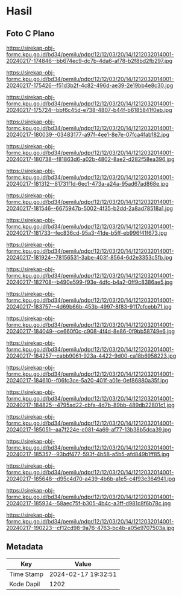 # Hasil

## Foto C Plano

https://sirekap-obj-formc.kpu.go.id/bd34/pemilu/pdpr/12/12/03/20/14/1212032014001-20240217-174846--bb674ec9-dc7b-4da6-af78-b2f8bd2fb297.jpg

https://sirekap-obj-formc.kpu.go.id/bd34/pemilu/pdpr/12/12/03/20/14/1212032014001-20240217-175426--f51d3b2f-4c82-496d-ae39-2e19bb4e8c30.jpg

https://sirekap-obj-formc.kpu.go.id/bd34/pemilu/pdpr/12/12/03/20/14/1212032014001-20240217-175724--bbf6c45d-e738-4807-b44f-b6185841f0eb.jpg

https://sirekap-obj-formc.kpu.go.id/bd34/pemilu/pdpr/12/12/03/20/14/1212032014001-20240217-180039--03483177-a97f-4ee1-8e7e-07fca4fab182.jpg

https://sirekap-obj-formc.kpu.go.id/bd34/pemilu/pdpr/12/12/03/20/14/1212032014001-20240217-180738--f81863d6-a02b-4802-8ae2-d282f58ea396.jpg

https://sirekap-obj-formc.kpu.go.id/bd34/pemilu/pdpr/12/12/03/20/14/1212032014001-20240217-181312--81731f1d-6ec1-473a-a24a-95ad67ad868e.jpg

https://sirekap-obj-formc.kpu.go.id/bd34/pemilu/pdpr/12/12/03/20/14/1212032014001-20240217-181546--6675947b-5002-4f35-b2dd-2a8ad78518a1.jpg

https://sirekap-obj-formc.kpu.go.id/bd34/pemilu/pdpr/12/12/03/20/14/1212032014001-20240217-181733--fec836cd-95a3-41de-b5ff-eb996f41f673.jpg

https://sirekap-obj-formc.kpu.go.id/bd34/pemilu/pdpr/12/12/03/20/14/1212032014001-20240217-181924--78156531-3abe-403f-8564-6d2e3353c5fb.jpg

https://sirekap-obj-formc.kpu.go.id/bd34/pemilu/pdpr/12/12/03/20/14/1212032014001-20240217-182708--b490e599-f93e-4dfc-b4a2-0ff9c8386ae5.jpg

https://sirekap-obj-formc.kpu.go.id/bd34/pemilu/pdpr/12/12/03/20/14/1212032014001-20240217-183757--4d69b66b-453b-4997-8f83-9117cfcebb71.jpg

https://sirekap-obj-formc.kpu.go.id/bd34/pemilu/pdpr/12/12/03/20/14/1212032014001-20240217-184049--ce660f0c-c908-4f4d-8e86-0f9bb58749e6.jpg

https://sirekap-obj-formc.kpu.go.id/bd34/pemilu/pdpr/12/12/03/20/14/1212032014001-20240217-184257--cabb9061-923a-4422-9d00-ca18b6958223.jpg

https://sirekap-obj-formc.kpu.go.id/bd34/pemilu/pdpr/12/12/03/20/14/1212032014001-20240217-184610--f06fc3ce-5a20-401f-a01e-0ef86880a35f.jpg

https://sirekap-obj-formc.kpu.go.id/bd34/pemilu/pdpr/12/12/03/20/14/1212032014001-20240217-184825--4795ad22-cbfa-4d7b-89bb-489db22801c1.jpg

https://sirekap-obj-formc.kpu.go.id/bd34/pemilu/pdpr/12/12/03/20/14/1212032014001-20240217-185051--aa7f224e-c081-4a69-af77-13b38b5dca39.jpg

https://sirekap-obj-formc.kpu.go.id/bd34/pemilu/pdpr/12/12/03/20/14/1212032014001-20240217-185357--93bdf477-593f-4b58-a5b5-afd849b1ff85.jpg

https://sirekap-obj-formc.kpu.go.id/bd34/pemilu/pdpr/12/12/03/20/14/1212032014001-20240217-185648--d95c4d70-a439-4b6b-a1e5-c4f93e364941.jpg

https://sirekap-obj-formc.kpu.go.id/bd34/pemilu/pdpr/12/12/03/20/14/1212032014001-20240217-185934--58aec75f-b305-4b4c-a3ff-d981c8f6b78c.jpg

https://sirekap-obj-formc.kpu.go.id/bd34/pemilu/pdpr/12/12/03/20/14/1212032014001-20240217-190223--cf12cd98-9a76-4763-bc4b-a05e9707503a.jpg


## Metadata

| Key        | Value               |
| ---------- | ------------------- |
| Time Stamp | 2024-02-17 19:32:51 |
| Kode Dapil | 1202                |



